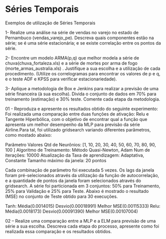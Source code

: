 # Séries Temporais
Exemplos de utilização de Séries Temporais

1- Realize uma análise na série de vendas no varejo no estado de Pernambuco (vendas_varejo_pe). Descreva quais componentes estão na
série; se é uma série estacionária; e se existe correlação entre os pontos da série.

2- Encontre um modelo ARMA(p,q) que melhor modela a série de chuva(chuva_fortaleza.xls) e a série de mortes por arma de fogo (morte_armas_australia.xls) . Justifique a sua escolha e a utilização de cada procedimento. (Utilize os correlogramas para encontrar os valores de p e q, e o teste ADF e KPSS para verificar estacionariedade).

3- Aplique a metodologia de Box e Jenkins para realizar a previsão de uma série financeira (à sua escolha). Divida o conjunto de dados em 70% para treinamento (estimação) e 30% teste. Comente cada etapa da metodologia. 

01 - Reproduza e apresente os resultados obtido do seguinte experimento: 
Foi realizada uma comparação entre duas funções de ativação: Relu e Tangente Hiperbólica, com o objetivo de encontrar qual a função que
apresenta um melhor desempenho da MLP para previsão da série Airline.Para tal, foi utilizado gridsearch variando diferentes parâmetros, como mostado abaixo:

Parâmetro Valores
Qtd de Neurônios: [1, 10, 20, 30, 40, 50, 60, 70, 80, 90, 100 ]
Algoritmo de Treinamento: Método Quasi-Newton, Adam
Num de iterações: 10000
Atualização da Taxa de aprendizagem: Adaptativa, Constante
Tamanho máximo da janela: 20 pontos

Cada combinação de parâmetro foi executada 5 vezes. Os lags da janela foram pré-selecionados através da utilização da função de autocorrelação, e a quantidade de pontos da janela foram selecionados através do
gridsearch. A série foi particionada em 3 conjuntos: 50% para Treinamento, 25% para Validação e 25% para Teste.
Abaixo é mostrado o resultado (MSE) no conjunto de Teste obtido para 30 execuções.

Tanh: Média(0.0014015) Desvio(0.00018991) Melhor MSE(0.00115333)
Relu: Média(0.0018173) Desvio(0.00091390) Melhor MSE(0.00107004)

02 – Realize uma comparação entre a MLP e a ELM para previsão de uma série a sua escolha. Descreva cada etapa do processo, apresente como foi realizada essa comparação e os resultados obtidos.

